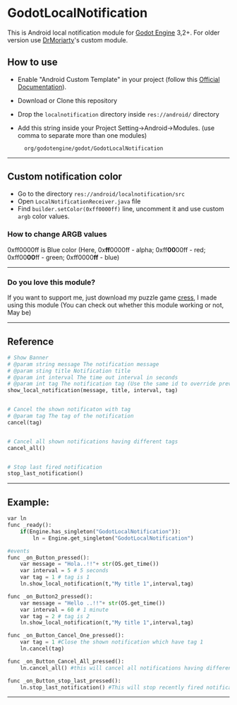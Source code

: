 #  GodotLocalNotification
This is Android local notification module for [Godot Engine](https://github.com/okamstudio/godot "Godot Engine") 3,2+. For older version use [DrMoriarty](https://github.com/DrMoriarty/godot-local-notification "DrMoriarty/godot-local-notificatoin")'s custom module.

##  How to use
- Enable "Android Custom Template" in your project (follow this [Official Documentation](https://docs.godotengine.org/en/latest/getting_started/workflow/export/android_custom_build.html "Official Documentation")).
- Download or Clone this repository
- Drop the `localnotification` directory inside `res://android/` directory
- Add this string inside your Project Setting->Android->Modules. (use comma to separate more than one modules)

		org/godotengine/godot/GodotLocalNotification

------------

## Custom notification color
- Go to  the directory `res://android/localnotification/src` 
- Open  `LocalNotificationReceiver.java` file
- Find `builder.setColor(0xff0000ff)` line, uncomment it and use custom `argb` color values.
### How to change ARGB values
0xff0000ff is Blue color
(Here, 0x**ff**0000ff - alpha;
0xff**00**00ff - red; 
0xff00**00**ff - green;
0xff0000**ff** - blue)

------------

### Do you love this module?
If you want to support me, just download my puzzle game [cress](http://bit.ly/cresspuzzle "cress on Google play"), I made using this module (You can check out whether this module working or not, May be)

------------

## Reference
```python
# Show Banner
# @param string message The notification message
# @param sting title Notification title
# @param int interval The time out interval in seconds
# @param int tag The notification tag (Use the same id to override previous notification)
show_local_notification(message, title, interval, tag)


# Cancel the shown notificaton with tag
# @param tag The tag of the notification
cancel(tag)


# Cancel all shown notifications having different tags
cancel_all()


# Stop last fired notification
stop_last_notification()
```

------------


## Example:
```python
var ln
func _ready():
	if(Engine.has_singleton("GodotLocalNotification")):
		ln = Engine.get_singleton("GodotLocalNotification")

#events
func _on_Button_pressed():
	var message = "Hola..!!"+ str(OS.get_time())
	var interval = 5 # 5 seconds
	var tag = 1 # tag is 1
	ln.show_local_notification(t,"My title 1",interval,tag)

func _on_Button2_pressed():
	var message = "Hello ..!!"+ str(OS.get_time())
	var interval = 60 # 1 minute
	var tag = 2 # tag is 2
	ln.show_local_notification(t,"My title 1",interval,tag)

func _on_Button_Cancel_One_pressed():
	var tag = 1 #Close the shown notification which have tag 1
	ln.cancel(tag)

func _on_Button_Cancel_All_pressed():
	ln.cancel_all() #this will cancel all notifications having different tags

func _on_Button_stop_last_pressed():
	ln.stop_last_notification() #This will stop recently fired notification before the interval

```

------------
